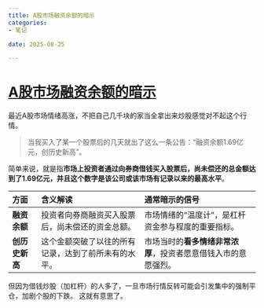 ```yaml
---
title: A股市场融资余额的暗示
categories:
- 笔记

date: 2025-08-25

---
```


# [A股市场融资余额的暗示](https://github.com/chinobing/chinobing.github.io/issues/34)

最近A股市场情绪高涨，不把自己几千块的家当全拿出来炒股感觉对不起这个行情。

> 当我买入了某一个股票后的几天就出了这么一条公告：“融资余额1.69亿元，创历史新高”。 

简单来说，就是指**市场上投资者通过向券商借钱买入股票后，尚未偿还的总金额达到了1.69亿元，并且这个数字是该公司或该市场有记录以来的最高水平**。


| 方面 | 含义解读 | 通常暗示的信号 |
| :--- | :--- | :--- |
| **融资余额** | 投资者向券商融资买入股票后，尚未偿还的资金总额。 | 市场情绪的“温度计”，是杠杆资金参与程度的重要指标。 |
| **创历史新高** | 这个金额突破了以往的所有记录，达到了前所未有的水平。 | 市场当时的**看多情绪非常浓厚**，投资者愿意借钱入市的意愿强烈。 |

但因为借钱炒股（加杠杆）的人多了，一旦市场行情反转可能会引发集中的强制平仓，加剧个股的下跌。 这就有意思了。
